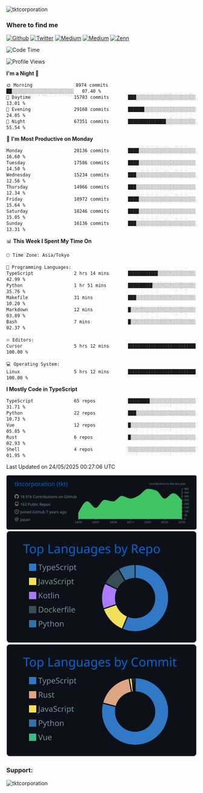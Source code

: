 <p align="left"> <img src="https://komarev.com/ghpvc/?username=tktcorporation&label=Profile%20views&color=0e75b6&style=flat" alt="tktcorporation" /> </p>

<h3>Where to find me</h3>
<p>
<a href="https://github.com/tktcorporation" target="_blank"><img alt="Github" src="https://img.shields.io/badge/GitHub-%2312100E.svg?&style=for-the-badge&logo=Github&logoColor=white" /></a>
<a href="https://twitter.com/tktcorporation" target="_blank"><img alt="Twitter" src="https://img.shields.io/badge/twitter-%231DA1F2.svg?&style=for-the-badge&logo=twitter&logoColor=white" /></a>
<a href="https://www.linkedin.com/in/tktcorporation" target="_blank"><img alt="Medium" src="https://img.shields.io/badge/linkdin-0a66c2.svg?&style=for-the-badge&logo=linkedin&logoColor=white" /></a>
<a href="https://qiita.com/tktcorporation" target="_blank"><img alt="Medium" src="https://img.shields.io/badge/qiita-55C500.svg?&style=for-the-badge&logo=qiita&logoColor=white" /></a>
<a href="https://zenn.dev/tktcorporation" target="_blank"><img alt="Zenn" src="https://img.shields.io/badge/Zenn-3EA8FF.svg?&style=for-the-badge&logo=Zenn&logoColor=white" /></a>
</p>
  
<!--START_SECTION:waka-->
![Code Time](http://img.shields.io/badge/Code%20Time-2%2C386%20hrs%2028%20mins-blue)

![Profile Views](http://img.shields.io/badge/Profile%20Views-4-blue)

**I'm a Night 🦉** 

```text
🌞 Morning                8974 commits        ██░░░░░░░░░░░░░░░░░░░░░░░   07.40 % 
🌆 Daytime                15783 commits       ███░░░░░░░░░░░░░░░░░░░░░░   13.01 % 
🌃 Evening                29168 commits       ██████░░░░░░░░░░░░░░░░░░░   24.05 % 
🌙 Night                  67351 commits       ██████████████░░░░░░░░░░░   55.54 % 
```
📅 **I'm Most Productive on Monday** 

```text
Monday                   20136 commits       ████░░░░░░░░░░░░░░░░░░░░░   16.60 % 
Tuesday                  17586 commits       ████░░░░░░░░░░░░░░░░░░░░░   14.50 % 
Wednesday                15234 commits       ███░░░░░░░░░░░░░░░░░░░░░░   12.56 % 
Thursday                 14966 commits       ███░░░░░░░░░░░░░░░░░░░░░░   12.34 % 
Friday                   18972 commits       ████░░░░░░░░░░░░░░░░░░░░░   15.64 % 
Saturday                 18246 commits       ████░░░░░░░░░░░░░░░░░░░░░   15.05 % 
Sunday                   16136 commits       ███░░░░░░░░░░░░░░░░░░░░░░   13.31 % 
```


📊 **This Week I Spent My Time On** 

```text
🕑︎ Time Zone: Asia/Tokyo

💬 Programming Languages: 
TypeScript               2 hrs 14 mins       ███████████░░░░░░░░░░░░░░   42.99 % 
Python                   1 hr 51 mins        █████████░░░░░░░░░░░░░░░░   35.76 % 
Makefile                 31 mins             ███░░░░░░░░░░░░░░░░░░░░░░   10.20 % 
Markdown                 12 mins             █░░░░░░░░░░░░░░░░░░░░░░░░   03.89 % 
Bash                     7 mins              █░░░░░░░░░░░░░░░░░░░░░░░░   02.37 % 

🔥 Editors: 
Cursor                   5 hrs 12 mins       █████████████████████████   100.00 % 

💻 Operating System: 
Linux                    5 hrs 12 mins       █████████████████████████   100.00 % 
```

**I Mostly Code in TypeScript** 

```text
TypeScript               65 repos            ████████░░░░░░░░░░░░░░░░░   31.71 % 
Python                   22 repos            ███░░░░░░░░░░░░░░░░░░░░░░   10.73 % 
Vue                      12 repos            █░░░░░░░░░░░░░░░░░░░░░░░░   05.85 % 
Rust                     6 repos             █░░░░░░░░░░░░░░░░░░░░░░░░   02.93 % 
Shell                    4 repos             ░░░░░░░░░░░░░░░░░░░░░░░░░   01.95 % 
```




 Last Updated on 24/05/2025 00:27:06 UTC
<!--END_SECTION:waka-->

[![](https://raw.githubusercontent.com/tktcorporation/tktcorporation/master/profile-summary-card-output/github_dark/0-profile-details.svg)](https://github.com/vn7n24fzkq/github-profile-summary-cards)
[![](https://raw.githubusercontent.com/tktcorporation/tktcorporation/master/profile-summary-card-output/github_dark/1-repos-per-language.svg)](https://github.com/vn7n24fzkq/github-profile-summary-cards) [![](https://raw.githubusercontent.com/tktcorporation/tktcorporation/master/profile-summary-card-output/github_dark/2-most-commit-language.svg)](https://github.com/vn7n24fzkq/github-profile-summary-cards)

<h3 align="left">Support:</h3>
<p><a href="https://www.buymeacoffee.com/tktcorporation"> <img align="left" src="https://cdn.buymeacoffee.com/buttons/v2/default-yellow.png" height="50" width="210" alt="tktcorporation" /></a></p><br><br>
